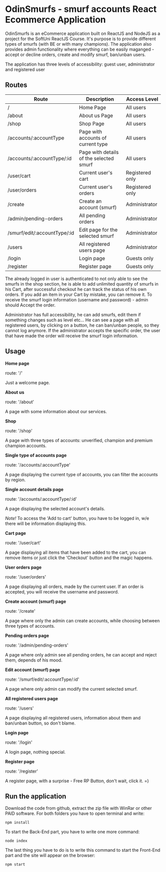 # OdinSmurfs - smurf accounts React Ecommerce Application

OdinSmurfs is an eCommerce application built on ReactJS and NodeJS as a project for the SoftUni ReactJS Course. It's purpose is to provide different types of smurfs (with BE or with many champions). The application also provides admin functionality where everything can be easily maganged - accept or decline orders, create and modify smurf, ban/unban users.

The application has three levels of accessibility: guest user, administrator and registered user

## Routes
| Route  | Description | Access Level |
| ------------- | ------------- | ------------- |
| /  | Home Page  | All users |
| /about  | About us Page  | All users |
| /shop  | Shop Page  | All users |
| /accounts/:accountType  | Page with accounts of current type  | All users |
| /accounts/:accountType/:id  | Page with details of the selected smurf  | All users |
| /user/cart  | Current user's cart  | Registered only |
| /user/orders  | Current user's orders  | Registered only |
| /create  | Create an account (smurf)  | Administrator |
| /admin/pending-orders  | All pending orders  | Administrator |
| /smurf/edit/:accountType/:id  | Edit page for the selected smurf  | Administrator |
| /users  | All registered users page  | Administrator |
| /login  | Login page  | Guests only |
| /register  | Register page  | Guests only |
    
The already logged in user is authenticated to not only able to see the smurfs in the shop section, he is able to add unlimited quantity of smurfs in his Cart, after successful checkout he can track the status of his own orders. If you add an item in your Cart by mistake, you can remove it. To receive the smurf login information (username and password) - admin should Accept the order.

Administrator has full accessibility, he can add smurfs, edit them if something changes such as level etc... He can see a page with all registered users, by clicking on a button, he can ban/unban people, so they cannot log anymore. If the administrator accepts the specific order, the user that have made the order will receive the smurf login information.

## Usage

**Home page**

route: '/'

Just a welcome page.

**About us**

route: '/about'

A page with some information about our services.

**Shop**

route: '/shop'

A page with three types of accounts: unverified, champion and premium champion accounts.

**Single type of accounts page**

route: '/accounts/:accountType'

A page displaying the current type of accounts, you can filter the accounts by region.

**Single account details page**

route: '/accounts/:accountType/:id'

A page displaying the selected account's details.

*Note!* To access the 'Add to cart' button, you have to be logged in, w/e there will be information displaying this.

**Cart page**

route: '/user/cart'

A page displaying all items that have been added to the cart, you can remove items or just click the 'Checkout' button and the magic happens.

**User orders page**

route: '/user/orders'

A page displaying all orders, made by the current user. If an order is accepted, you will receive the username and password.

**Create account (smurf) page**

route: '/create'

A page where only the admin can create accounts, while choosing between three types of accounts.

**Pending orders page**

route: '/admin/pending-orders'

A page where only admin see all pending orders, he can accept and reject them, depends of his mood.

**Edit account (smurf) page**

route: '/smurf/edit/:accountType/:id'

A page where only admin can modify the current selected smurf.

**All registered users page**

route: '/users'

A page displaying all registered users, information about them and ban/unban button, so don't blame.

**Login page**

route: '/login'

A login page, nothing special.

**Register page**

route: '/register'

A register page, with a surprise - Free RP Button, don't wait, click it. =)

## Run the application

Download the code from github, extract the zip file with WinRar or other PAID software. For both folders you have to open terminal and write: 

    npm install
    
To start the Back-End part, you have to write one more command:

    node index
    
The last thing you have to do is to write this command to start the Front-End part and the site will appear on the browser:

    npm start
